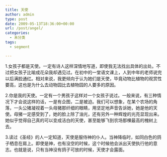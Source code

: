 ```yaml
---
title: 天使
author: admin
type: post
date: 2009-05-13T18:36:00+00:00
url: /post/angel/
categories:
  - 未分类
tags:
  - segment

---
```

1.女孩子都是天使。一定有诗人这样深情地写道，即使我无法找出具体的出处。不过把女孩子比喻成花朵我却遇见过。在初中的一堂语文课上，人到中年的老师说完以后满脸通红。相对来说，我更倾向于认为她们是天使，毕竟动物比植物的观赏性要高，这也是为什么去动物园比去植物园的人要多的原因。

2.你是我的天使。一定有一个男孩子这样对一个女孩子说过。一般来说，有三种情况下才会说这样的话，一是有企图，二是被迫。我们可以想象，在某个农场的角落，一头公猪凝视着一头母猪那纤细的眼睛，用坚定地声音告诉她，她是他的天使。母猪一定感受到了，她的脸上除了油光，还有另外一种辉煌的光亮显现出来。她似乎觉得自己真的可以变成洁白的天使，甚至能够飞到农场那棵最高的槐树上去。

3.读过《圣经》的人一定知道，天使是服侍神的仆人。当神降临时，如同白色的鸽子栖息在肩上。即使是神，也有没空的时候，这个时候他会派出天使执行他的意志。也就是说，只有当神没有鸽子可放的时候，天使才会露面。
